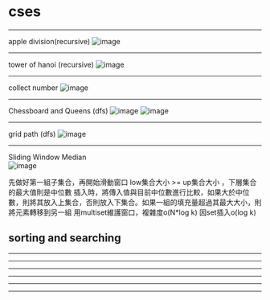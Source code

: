 **cses**
====
----

apple division(recursive)
![image](https://github.com/Stonyxi/CP/assets/126449424/9895fbc0-7ab1-4622-a7f9-5b9a685a87d5)

-------
tower of hanoi (recursive)
![image](https://github.com/Stonyxi/CP/assets/126449424/62099590-281d-425f-b1d5-0ed70a415de3)

-------
collect number
![image](https://github.com/Stonyxi/CP/assets/126449424/f9147838-7be5-4d3b-901e-2d9234186d57)

------
Chessboard and Queens (dfs)
![image](https://github.com/Stonyxi/CP/assets/126449424/4cd9ba16-21cb-468a-b5c8-c702dc22a383)
![image](https://github.com/Stonyxi/CP/assets/126449424/75aa1ed2-f2a0-4e75-a110-510285751625)

------
grid path (dfs)
![image](https://github.com/Stonyxi/CP/assets/126449424/f781a6b7-d24f-4150-bc29-c509f07ed88f)

------
Sliding Window Median  
![image](https://github.com/Stonyxi/CP/assets/126449424/e437de59-73d5-4399-abff-1194c27e64d9)

先做好第一組子集合，再開始滑動窗口
low集合大小 >= up集合大小 ，下層集合的最大值則是中位數
插入時，將傳入值與目前中位數進行比較，如果大於中位數，則將其放入上集合，否則放入下集合。如果一組的填充量超過其最大大小，則將元素轉移到另一組
用multiset維護窗口，複雜度o(N*log k) 因set插入o(log k)


sorting and searching
------
------
------
------
------
------
------
